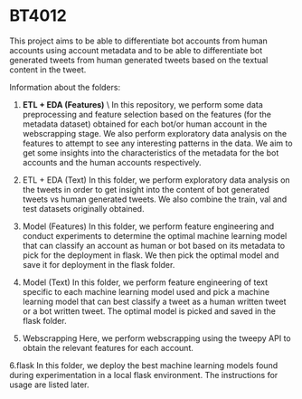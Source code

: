 # BT4012
This project aims to be able to differentiate bot accounts from human accounts using account metadata and to be able to differentiate bot generated tweets from human generated tweets based on the textual content in the tweet.

Information about the folders:

1. **ETL + EDA (Features)** \\
In this repository, we perform some data preprocessing and feature selection based on the features (for the metadata dataset) obtained for each bot/or human account in the webscrapping stage. We also perform exploratory data analysis on the features to attempt to see any interesting patterns in the data. We aim to get some insights into the characteristics of the metadata for the bot accounts and the human accounts respectively.

2. ETL + EDA (Text)
In this folder, we perform exploratory data analysis on the tweets in order to get insight into the content of bot generated tweets vs human generated tweets. We also combine the train, val and test datasets originally obtained.

3. Model (Features)
In this folder, we perform feature engineering and conduct experiments to determine the optimal machine learning model that can classify an account as human or bot based on its metadata to pick for the deployment in flask. We then pick the optimal model and save it for deployment in the flask folder.

4. Model (Text)
In this folder, we perform feature engineering of text specific to each machine learning model used and pick a machine learning model that can best classify a tweet as a human written tweet or a bot written tweet. The optimal model is picked and saved in the flask folder.

5. Webscrapping
Here, we perform webscrapping using the tweepy API to obtain the relevant features for each account.

6.flask
In this folder, we deploy the best machine learning models found during experimentation in a local flask environment. The instructions for usage are listed later.
